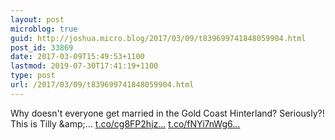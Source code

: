 ```yaml
---
layout: post
microblog: true
guid: http://joshua.micro.blog/2017/03/09/t839699741848059904.html
post_id: 33869
date: 2017-03-09T15:49:53+1100
lastmod: 2019-07-30T17:41:19+1100
type: post
url: /2017/03/09/t839699741848059904.html
---
```

Why doesn't everyone get married in the Gold Coast Hinterland? Seriously?! This is Tilly &amp;amp;… [t.co/cg8FP2hjz...](https://t.co/cg8FP2hjz9) [t.co/fNYi7nWg6...](https://t.co/fNYi7nWg6M)
